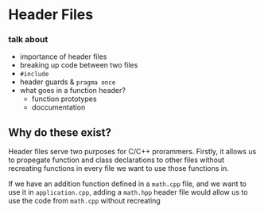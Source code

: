 # Header Files

### talk about
- importance of header files
- breaking up code between two files
- `#include`
- header guards & `pragma once`
- what goes in a function header?
  - function prototypes
  - doccumentation
  

## Why do these exist?

Header files serve two purposes for C/C++ prorammers. Firstly, it allows us to propegate function and class declarations to other files without recreating functions in every file we want to use those functions in.

If we have an addition function defined in a `math.cpp` file, and we want to use it in `application.cpp`, adding a `math.hpp` header file would allow us to use the code from `math.cpp` without recreating
